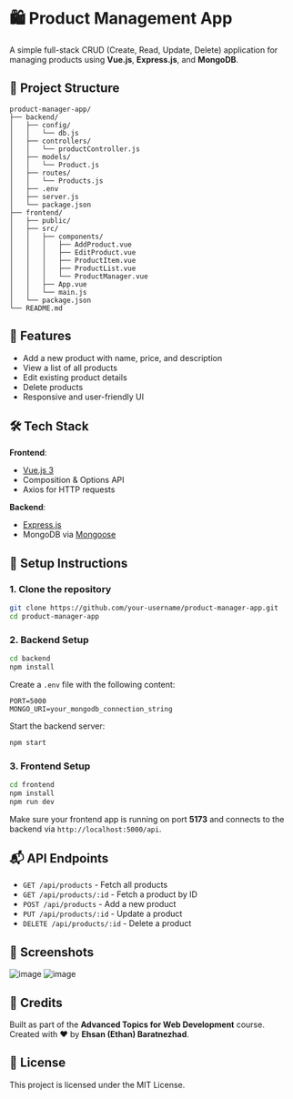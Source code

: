 # 🛍️ Product Management App

A simple full-stack CRUD (Create, Read, Update, Delete) application for managing products using **Vue.js**, **Express.js**, and **MongoDB**.

## 📁 Project Structure

```
product-manager-app/
├── backend/
│   ├── config/
│   │   └── db.js
│   ├── controllers/
│   │   └── productController.js
│   ├── models/
│   │   └── Product.js
│   ├── routes/
│   │   └── Products.js
│   ├── .env
│   ├── server.js
│   └── package.json
├── frontend/
│   ├── public/
│   ├── src/
│   │   ├── components/
│   │   │   ├── AddProduct.vue
│   │   │   ├── EditProduct.vue
│   │   │   ├── ProductItem.vue
│   │   │   ├── ProductList.vue
│   │   │   └── ProductManager.vue
│   │   ├── App.vue
│   │   └── main.js
│   └── package.json
└── README.md
```

## 🚀 Features

- Add a new product with name, price, and description
- View a list of all products
- Edit existing product details
- Delete products
- Responsive and user-friendly UI

## 🛠️ Tech Stack

**Frontend**:
- [Vue.js 3](https://vuejs.org/)
- Composition & Options API
- Axios for HTTP requests

**Backend**:
- [Express.js](https://expressjs.com/)
- MongoDB via [Mongoose](https://mongoosejs.com/)

## 🔧 Setup Instructions

### 1. Clone the repository

```bash
git clone https://github.com/your-username/product-manager-app.git
cd product-manager-app
```

### 2. Backend Setup

```bash
cd backend
npm install
```

Create a `.env` file with the following content:

```env
PORT=5000
MONGO_URI=your_mongodb_connection_string
```

Start the backend server:

```bash
npm start
```

### 3. Frontend Setup

```bash
cd frontend
npm install
npm run dev
```

Make sure your frontend app is running on port **5173** and connects to the backend via `http://localhost:5000/api`.

## 📬 API Endpoints

- `GET /api/products` - Fetch all products
- `GET /api/products/:id` - Fetch a product by ID
- `POST /api/products` - Add a new product
- `PUT /api/products/:id` - Update a product
- `DELETE /api/products/:id` - Delete a product

## 📸 Screenshots

![image](https://github.com/user-attachments/assets/5e431a2b-eb0a-4843-9f6d-a4cc668550d4)
![image](https://github.com/user-attachments/assets/2e125771-fa9f-468e-8ee1-bd69a4a7551c)



## 🙌 Credits

Built as part of the **Advanced Topics for Web Development** course. Created with ❤️ by **Ehsan (Ethan) Baratnezhad**.

## 📃 License

This project is licensed under the MIT License.
